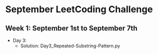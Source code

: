 # September LeetCoding Challenge

## Week 1: September 1st to September 7th

- Day 3:
  - Solution: Day3_Repeated-Substring-Pattern.py
